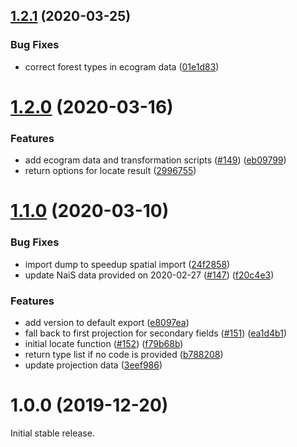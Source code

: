 ## [1.2.1](https://github.com/geops/tree-lib/compare/v1.2.0...v1.2.1) (2020-03-25)


### Bug Fixes

* correct forest types in ecogram data ([01e1d83](https://github.com/geops/tree-lib/commit/01e1d8340b04b54394cfaa18d4954d03b86413da))

# [1.2.0](https://github.com/geops/tree-lib/compare/v1.1.0...v1.2.0) (2020-03-16)


### Features

* add ecogram data and transformation scripts ([#149](https://github.com/geops/tree-lib/issues/149)) ([eb09799](https://github.com/geops/tree-lib/commit/eb09799e42c07b8f96c299b879b6b745f5a92809))
* return options for locate result ([2996755](https://github.com/geops/tree-lib/commit/2996755af15b00c01c6505f587ef1d61b05c21f6))

# [1.1.0](https://github.com/geops/tree-lib/compare/v1.0.0...v1.1.0) (2020-03-10)


### Bug Fixes

* import dump to speedup spatial import ([24f2858](https://github.com/geops/tree-lib/commit/24f2858f4f8e92195989413b898563b03a6c400e))
* update NaiS data provided on 2020-02-27 ([#147](https://github.com/geops/tree-lib/issues/147)) ([f20c4e3](https://github.com/geops/tree-lib/commit/f20c4e38ba4968867701f7d18b5ba53c7956ed3a))


### Features

* add version to default export ([e8097ea](https://github.com/geops/tree-lib/commit/e8097ea1593e08f265907f7d160da24cc01a8218))
* fall back to first projection for secondary fields ([#151](https://github.com/geops/tree-lib/issues/151)) ([ea1d4b1](https://github.com/geops/tree-lib/commit/ea1d4b16a9808ff146a43d88b6a093561465ec7c))
* initial locate function ([#152](https://github.com/geops/tree-lib/issues/152)) ([f79b68b](https://github.com/geops/tree-lib/commit/f79b68bbf6b13db798ce831bf3489e934abbd665))
* return type list if no code is provided ([b788208](https://github.com/geops/tree-lib/commit/b7882080ccd572dba7563d880e4b7c75ebf1d9cc))
* update projection data ([3eef986](https://github.com/geops/tree-lib/commit/3eef98603c48144ccfdc17d64f7983f625d93120))

# 1.0.0 (2019-12-20)

Initial stable release.
